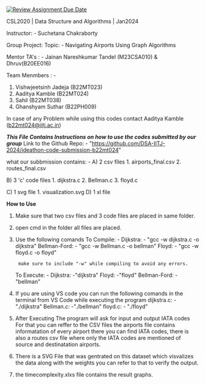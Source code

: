 [![Review Assignment Due Date](https://classroom.github.com/assets/deadline-readme-button-24ddc0f5d75046c5622901739e7c5dd533143b0c8e959d652212380cedb1ea36.svg)](https://classroom.github.com/a/234bMY4A)

CSL2020 | Data Structure and Algorithms | Jan2024 

Instructor: - Suchetana Chakraborty

Group Project:
Topic: - Navigating Airports Using Graph Algorithms

Mentor TA's : - Jainan Nareshkumar Tandel (M23CSA010) & Dhruv(B20EE016) 


Team Menmbers : -
1. Vishwjeetsinh Jadeja (B22MT023)
2. Aaditya Kamble (B22MT024)
3. Sahil (B22MT038)
4. Ghanshyam Suthar (B22PH009)

In case of any Problem while using this codes contact Aaditya Kamble (b22mt024@iitj.ac.in)

***This File Contains Instructions on how to use the codes submitted by our group***
Link to the Github Repo: - "https://github.com/DSA-IITJ-2024/ideathon-code-submission-b22mt024"

what our subbmission contains: -
A) 2 csv files
    1. airports_final.csv
    2. routes_final.csv

B) 3 'c' code files
    1. dijkstra.c
    2. Bellman.c
    3. floyd.c

C) 1 svg file
    1. visualization.svg
D) 1 xl file

**How to Use**
1. Make sure that two csv files and 3 code files are placed in same folder.
2. open cmd in the folder all files are placed.
3. Use the following comands 
      To Compile: -
          Dijkstra: - "gcc -w dijkstra.c -o dijkstra"
          Bellman-Ford: - "gcc -w Bellman.c -o bellman"
          Floyd: - "gcc -w floyd.c -o floyd"
        
        make sure to include "-w" while compiling to avoid any errors.
          
      To Execute: -
          Dijkstra: -"dijkstra"
          Floyd: -"floyd"
          Bellman-Ford: -"bellman"
        
4. If you are using VS code you can run the following comands in the terminal from VS Code
        while executing the program 
        dijkstra.c: -"./dijkstra"
        Bellman.c: -"./bellman"
        floyd.c: - "./floyd"

5. After Executing The program will ask for input and output IATA codes For that you can reffer to the CSV files the airports file contains informatation of every airport there you can find IATA codes, there is also a routes csv file where only the IATA codes are mentioned of source and destinatation airports.
6. There is a SVG File that was gentrated on this dataset which visvalizes the data along with the weights you can refer to that to verify the output.
7. the timecomplexity.xlxs file contains the result graphs.

